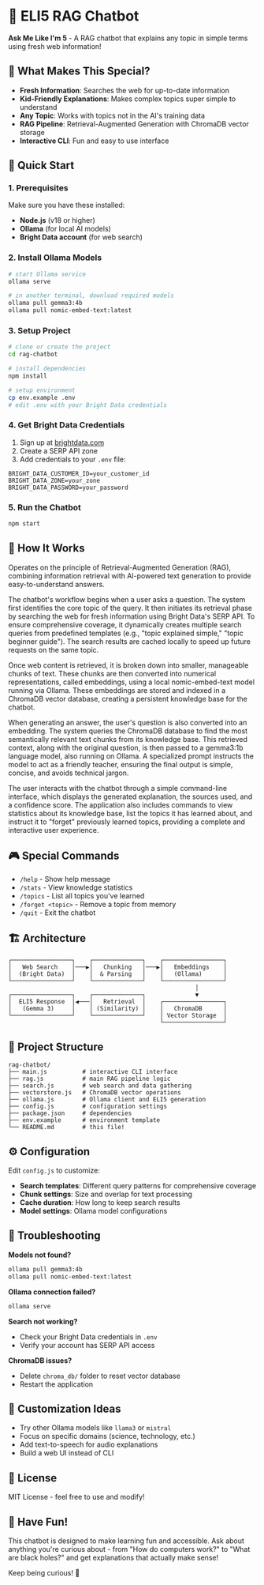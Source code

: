 # 🎉 ELI5 RAG Chatbot

**Ask Me Like I'm 5** - A RAG chatbot that explains any topic in simple terms using fresh web information!

## 🌟 What Makes This Special?

- **Fresh Information**: Searches the web for up-to-date information
- **Kid-Friendly Explanations**: Makes complex topics super simple to understand  
- **Any Topic**: Works with topics not in the AI's training data
- **RAG Pipeline**: Retrieval-Augmented Generation with ChromaDB vector storage
- **Interactive CLI**: Fun and easy to use interface

## 🚀 Quick Start

### 1. Prerequisites

Make sure you have these installed:
- **Node.js** (v18 or higher)
- **Ollama** (for local AI models)
- **Bright Data account** (for web search)

### 2. Install Ollama Models

```bash
# start Ollama service
ollama serve

# in another terminal, download required models
ollama pull gemma3:4b
ollama pull nomic-embed-text:latest
```

### 3. Setup Project

```bash
# clone or create the project
cd rag-chatbot

# install dependencies
npm install

# setup environment
cp env.example .env
# edit .env with your Bright Data credentials
```

### 4. Get Bright Data Credentials

1. Sign up at [brightdata.com](https://brightdata.com)
2. Create a SERP API zone
3. Add credentials to your `.env` file:

```env
BRIGHT_DATA_CUSTOMER_ID=your_customer_id
BRIGHT_DATA_ZONE=your_zone  
BRIGHT_DATA_PASSWORD=your_password
```

### 5. Run the Chatbot

```bash
npm start
```

## 🎯 How It Works

Operates on the principle of Retrieval-Augmented Generation (RAG), combining information retrieval with AI-powered text generation to provide easy-to-understand answers.

The chatbot's workflow begins when a user asks a question. The system first identifies the core topic of the query. It then initiates its retrieval phase by searching the web for fresh information using Bright Data's SERP API. To ensure comprehensive coverage, it dynamically creates multiple search queries from predefined templates (e.g., "topic explained simple," "topic beginner guide"). The search results are cached locally to speed up future requests on the same topic.

Once web content is retrieved, it is broken down into smaller, manageable chunks of text. These chunks are then converted into numerical representations, called embeddings, using a local nomic-embed-text model running via Ollama. These embeddings are stored and indexed in a ChromaDB vector database, creating a persistent knowledge base for the chatbot.

When generating an answer, the user's question is also converted into an embedding. The system queries the ChromaDB database to find the most semantically relevant text chunks from its knowledge base. This retrieved context, along with the original question, is then passed to a gemma3:1b language model, also running on Ollama. A specialized prompt instructs the model to act as a friendly teacher, ensuring the final output is simple, concise, and avoids technical jargon.

The user interacts with the chatbot through a simple command-line interface, which displays the generated explanation, the sources used, and a confidence score. The application also includes commands to view statistics about its knowledge base, list the topics it has learned about, and instruct it to "forget" previously learned topics, providing a complete and interactive user experience.

## 🎮 Special Commands

- `/help` - Show help message
- `/stats` - View knowledge statistics  
- `/topics` - List all topics you've learned
- `/forget <topic>` - Remove a topic from memory
- `/quit` - Exit the chatbot

## 🏗️ Architecture

```
┌─────────────────┐    ┌──────────────┐    ┌─────────────────┐
│   Web Search    │───▶│   Chunking   │───▶│   Embeddings    │
│  (Bright Data)  │    │  & Parsing   │    │   (Ollama)      │
└─────────────────┘    └──────────────┘    └─────────────────┘
                                                     │
┌─────────────────┐    ┌──────────────┐              ▼
│  ELI5 Response  │◀───│   Retrieval  │    ┌─────────────────┐
│   (Gemma 3)     │    │ (Similarity) │    │   ChromaDB      │
└─────────────────┘    └──────────────┘    │ Vector Storage  │
                                           └─────────────────┘
```

## 📁 Project Structure

```
rag-chatbot/
├── main.js          # interactive CLI interface
├── rag.js           # main RAG pipeline logic
├── search.js        # web search and data gathering
├── vectorstore.js   # ChromaDB vector operations
├── ollama.js        # Ollama client and ELI5 generation
├── config.js        # configuration settings
├── package.json     # dependencies
├── env.example      # environment template
└── README.md        # this file!
```

## ⚙️ Configuration

Edit `config.js` to customize:

- **Search templates**: Different query patterns for comprehensive coverage
- **Chunk settings**: Size and overlap for text processing  
- **Cache duration**: How long to keep search results
- **Model settings**: Ollama model configurations

## 🔧 Troubleshooting

**Models not found?**
```bash
ollama pull gemma3:4b
ollama pull nomic-embed-text:latest
```

**Ollama connection failed?**
```bash
ollama serve
```

**Search not working?**
- Check your Bright Data credentials in `.env`
- Verify your account has SERP API access

**ChromaDB issues?**
- Delete `chroma_db/` folder to reset vector database
- Restart the application

## 🎨 Customization Ideas

- Try other Ollama models like `llama3` or `mistral`
- Focus on specific domains (science, technology, etc.)
- Add text-to-speech for audio explanations
- Build a web UI instead of CLI

## 📝 License

MIT License - feel free to use and modify!

## 🎉 Have Fun!

This chatbot is designed to make learning fun and accessible. Ask about anything you're curious about - from "How do computers work?" to "What are black holes?" and get explanations that actually make sense!

Keep being curious! 🌟 